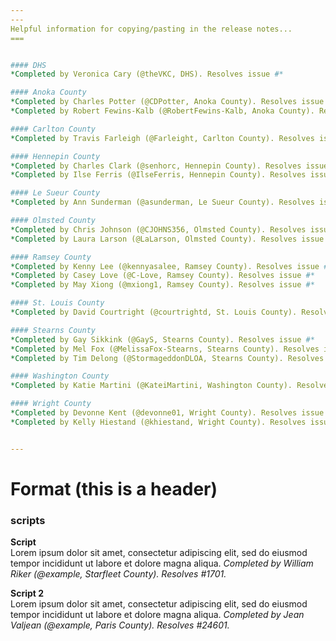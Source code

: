 ```yaml
---
---
Helpful information for copying/pasting in the release notes...
===


#### DHS
*Completed by Veronica Cary (@theVKC, DHS). Resolves issue #*

#### Anoka County
*Completed by Charles Potter (@CDPotter, Anoka County). Resolves issue #*
*Completed by Robert Fewins-Kalb (@RobertFewins-Kalb, Anoka County). Resolves issue #*

#### Carlton County
*Completed by Travis Farleigh (@Farleight, Carlton County). Resolves issue #*

#### Hennepin County
*Completed by Charles Clark (@senhorc, Hennepin County). Resolves issue #*
*Completed by Ilse Ferris (@IlseFerris, Hennepin County). Resolves issue #*

#### Le Sueur County
*Completed by Ann Sunderman (@asunderman, Le Sueur County). Resolves issue #*

#### Olmsted County
*Completed by Chris Johnson (@CJOHNS356, Olmsted County). Resolves issue #*
*Completed by Laura Larson (@LaLarson, Olmsted County). Resolves issue #*

#### Ramsey County
*Completed by Kenny Lee (@kennyasalee, Ramsey County). Resolves issue #*
*Completed by Casey Love (@C-Love, Ramsey County). Resolves issue #*
*Completed by May Xiong (@mxiong1, Ramsey County). Resolves issue #*

#### St. Louis County
*Completed by David Courtright (@courtrightd, St. Louis County). Resolves issue #*

#### Stearns County
*Completed by Gay Sikkink (@GayS, Stearns County). Resolves issue #*
*Completed by Mel Fox (@MelissaFox-Stearns, Stearns County). Resolves issue #*
*Completed by Tim Delong (@StormageddonDLOA, Stearns County). Resolves issue #*

#### Washington County
*Completed by Katie Martini (@KateiMartini, Washington County). Resolves issue #*

#### Wright County
*Completed by Devonne Kent (@devonne01, Wright County). Resolves issue #*
*Completed by Kelly Hiestand (@khiestand, Wright County). Resolves issue #*


---
```

Format (this is a header)
===
### <Type> scripts
**Script** <br>
Lorem ipsum dolor sit amet, consectetur adipiscing elit, sed do eiusmod tempor incididunt ut labore et dolore magna aliqua. *Completed by William Riker (@example, Starfleet County). Resolves #1701.*

**Script 2** <br>
Lorem ipsum dolor sit amet, consectetur adipiscing elit, sed do eiusmod tempor incididunt ut labore et dolore magna aliqua. *Completed by Jean Valjean (@example, Paris County). Resolves #24601.*
